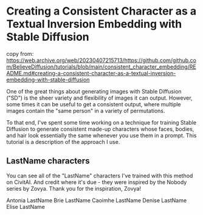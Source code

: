 # Creating a Consistent Character as a Textual Inversion Embedding with Stable Diffusion

copy from: https://web.archive.org/web/20230407215713/https://github.com/github.com/BelieveDiffusion/tutorials/blob/main/consistent_character_embedding/README.md#creating-a-consistent-character-as-a-textual-inversion-embedding-with-stable-diffusion

One of the great things about generating images with Stable Diffusion ("SD") is the sheer variety and flexibility of images it can output. However, some times it can be useful to get a consistent output, where multiple images contain the "same person" in a variety of permutations.

To that end, I've spent some time working on a technique for training Stable Diffusion to generate consistent made-up characters whose faces, bodies, and hair look essentially the same whenever you use them in a prompt. This tutorial is a description of the approach I use.

## LastName characters

You can see all of the "LastName" characters I've trained with this method on CivitAI. And credit where it's due - they were inspired by the Nobody series by Zovya. Thank you for the inspiration, Zovya!

Antonia LastName Brie LastName Caoimhe LastName Denise LastName Elise LastName

